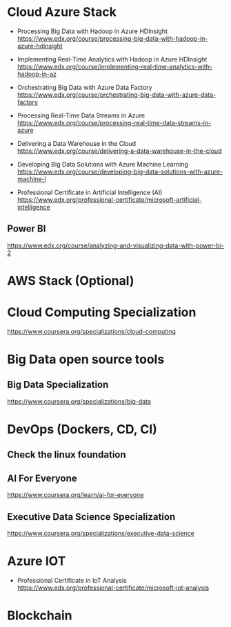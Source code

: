
# Cloud Azure Stack 
- Processing Big Data with Hadoop in Azure HDInsight <br/>
https://www.edx.org/course/processing-big-data-with-hadoop-in-azure-hdinsight 

- Implementing Real-Time Analytics with Hadoop in Azure HDInsight <br/>
https://www.edx.org/course/implementing-real-time-analytics-with-hadoop-in-az

- Orchestrating Big Data with Azure Data Factory <br/>
https://www.edx.org/course/orchestrating-big-data-with-azure-data-factory

- Processing Real-Time Data Streams in Azure <br/>
https://www.edx.org/course/processing-real-time-data-streams-in-azure

- Delivering a Data Warehouse in the Cloud <br/>
https://www.edx.org/course/delivering-a-data-warehouse-in-the-cloud

- Developing Big Data Solutions with Azure Machine Learning <br/>
https://www.edx.org/course/developing-big-data-solutions-with-azure-machine-l

- Professional Certificate in Artificial Intelligence (AI) <br/>
https://www.edx.org/professional-certificate/microsoft-artificial-intelligence

## Power BI
https://www.edx.org/course/analyzing-and-visualizing-data-with-power-bi-2


# AWS Stack (Optional)


# Cloud Computing Specialization
https://www.coursera.org/specializations/cloud-computing


# Big Data open source tools
## Big Data Specialization
https://www.coursera.org/specializations/big-data


# DevOps (Dockers, CD, CI)
## Check the linux foundation


## AI For Everyone
https://www.coursera.org/learn/ai-for-everyone

## Executive Data Science Specialization
https://www.coursera.org/specializations/executive-data-science


# Azure IOT
- Professional Certificate in IoT Analysis <br/>
https://www.edx.org/professional-certificate/microsoft-iot-analysis


# Blockchain
